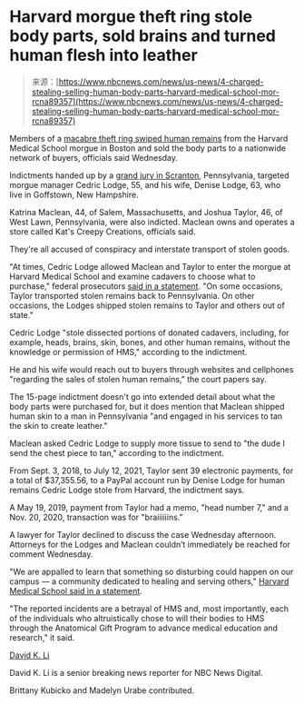 <!--yml
category: 未分类
date: 2024-05-27 14:56:53
-->

# Harvard morgue theft ring stole body parts, sold brains and turned human flesh into leather

> 来源：[https://www.nbcnews.com/news/us-news/4-charged-stealing-selling-human-body-parts-harvard-medical-school-mor-rcna89357](https://www.nbcnews.com/news/us-news/4-charged-stealing-selling-human-body-parts-harvard-medical-school-mor-rcna89357)

Members of a [macabre theft ring swiped human remains](https://www.nbcboston.com/news/local/4-charged-in-harvard-morgue-body-part-theft-scheme/3068131/) from the Harvard Medical School morgue in Boston and sold the body parts to a nationwide network of buyers, officials said Wednesday.

Indictments handed up by a [grand jury in Scranton](https://www.pahomepage.com/news/crime-courts/six-charged-with-trafficking-stolen-human-remains/), Pennsylvania, targeted morgue manager Cedric Lodge, 55, and his wife, Denise Lodge, 63, who live in Goffstown, New Hampshire.

Katrina Maclean, 44, of Salem, Massachusetts, and Joshua Taylor, 46, of West Lawn, Pennsylvania, were also indicted. Maclean owns and operates a store called Kat's Creepy Creations, officials said.

They're all accused of conspiracy and interstate transport of stolen goods.  

"At times, Cedric Lodge allowed Maclean and Taylor to enter the morgue at Harvard Medical School and examine cadavers to choose what to purchase," federal prosecutors [said in a statement](https://www.justice.gov/usao-mdpa/pr/six-charged-trafficking-stolen-human-remains). "On some occasions, Taylor transported stolen remains back to Pennsylvania. On other occasions, the Lodges shipped stolen remains to Taylor and others out of state."

Cedric Lodge "stole dissected portions of donated cadavers, including, for example, heads, brains, skin, bones, and other human remains, without the knowledge or permission of HMS," according to the indictment.

He and his wife would reach out to buyers through websites and cellphones "regarding the sales of stolen human remains," the court papers say.

The 15-page indictment doesn't go into extended detail about what the body parts were purchased for, but it does mention that Maclean shipped human skin to a man in Pennsylvania "and engaged in his services to tan the skin to create leather."

Maclean asked Cedric Lodge to supply more tissue to send to "the dude I send the chest piece to tan," according to the indictment.

From Sept. 3, 2018, to July 12, 2021, Taylor sent 39 electronic payments, for a total of $37,355.56, to a PayPal account run by Denise Lodge for human remains Cedric Lodge stole from Harvard, the indictment says.

A May 19, 2019, payment from Taylor had a memo, "head number 7," and a Nov. 20, 2020, transaction was for "braiiiiiins."

A lawyer for Taylor declined to discuss the case Wednesday afternoon. Attorneys for the Lodges and Maclean couldn’t immediately be reached for comment Wednesday.

"We are appalled to learn that something so disturbing could happen on our campus — a community dedicated to healing and serving others," [Harvard Medical School said in a statement](https://hms.harvard.edu/about-hms/office-dean/messages-dean).

"The reported incidents are a betrayal of HMS and, most importantly, each of the individuals who altruistically chose to will their bodies to HMS through the Anatomical Gift Program to advance medical education and research," it said.

[David K. Li](https://www.nbcnews.com/author/david-k-li-ncpn915856)[](mailto:David.Li@nbcuni.com)

David K. Li is a senior breaking news reporter for NBC News Digital.

Brittany Kubicko and Madelyn Urabe contributed.